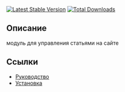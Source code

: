 [![Latest Stable Version](https://poser.pugx.org/yii2bundle/yii2-article/v/stable.png)](https://packagist.org/packages/yii2bundle/yii2-article)
[![Total Downloads](https://poser.pugx.org/yii2bundle/yii2-article/downloads.png)](https://packagist.org/packages/yii2bundle/yii2-article)

## Описание

модуль для управления статьями на сайте

## Ссылки

* [Руководство](guide/ru/README.md)
* [Установка](guide/ru/install.md)
